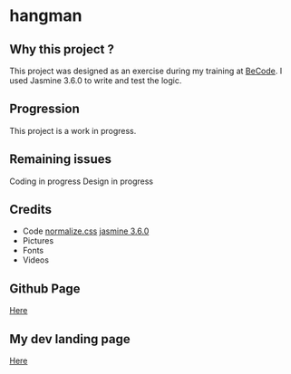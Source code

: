 # hangman

## Why this project ?

This project was designed as an exercise during my training at [BeCode](https://becode.org/). I used Jasmine 3.6.0 to write and test the logic.

## Progression

This project is a work in progress.

## Remaining issues

Coding in progress
Design in progress

## Credits

- Code
  [normalize.css](https://github.com/necolas/normalize.css/blob/master/README.md)
  [jasmine 3.6.0](https://jasmine.github.io/)
- Pictures
- Fonts
- Videos

## Github Page

[Here](https://massartval.github.io/hangman)

## My dev landing page

[Here](https://massartval.github.io/)
